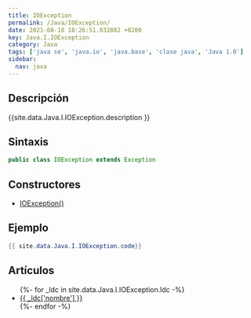 ```yaml
---
title: IOException
permalink: /Java/IOException/
date: 2021-08-18 18:26:51.032882 +0200
key: Java.I.IOException
category: Java
tags: ['java se', 'java.io', 'java.base', 'clase java', 'Java 1.0']
sidebar: 
  nav: java
---
```


## Descripción
{{site.data.Java.I.IOException.description }}

## Sintaxis
~~~java
public class IOException extends Exception
~~~

## Constructores
* [IOException()](/Java/IOException/IOException/)

## Ejemplo
~~~java
{{ site.data.Java.I.IOException.code}}
~~~

## Artículos
<ul>
{%- for _ldc in site.data.Java.I.IOException.ldc -%}
   <li>
       <a href="{{_ldc['url'] }}">{{ _ldc['nombre'] }}</a>
   </li>
{%- endfor -%}
</ul>
